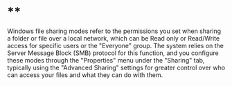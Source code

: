# **[]()

Windows file sharing modes refer to the permissions you set when sharing a folder or file over a local network, which can be Read only or Read/Write access for specific users or the "Everyone" group. The system relies on the Server Message Block (SMB) protocol for this function, and you configure these modes through the "Properties" menu under the "Sharing" tab, typically using the "Advanced Sharing" settings for greater control over who can access your files and what they can do with them.
